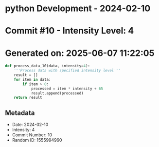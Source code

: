 ﻿# python Development - 2024-02-10
# Commit #10 - Intensity Level: 4
# Generated on: 2025-06-07 11:22:05
```python
def process_data_10(data, intensity=4):
    '''Process data with specified intensity level'''
    result = []
    for item in data:
        if item > 0:
            processed = item * intensity + 65
            result.append(processed)
    return result
```
## Metadata
- Date: 2024-02-10
- Intensity: 4
- Commit Number: 10
- Random ID: 1555994960
